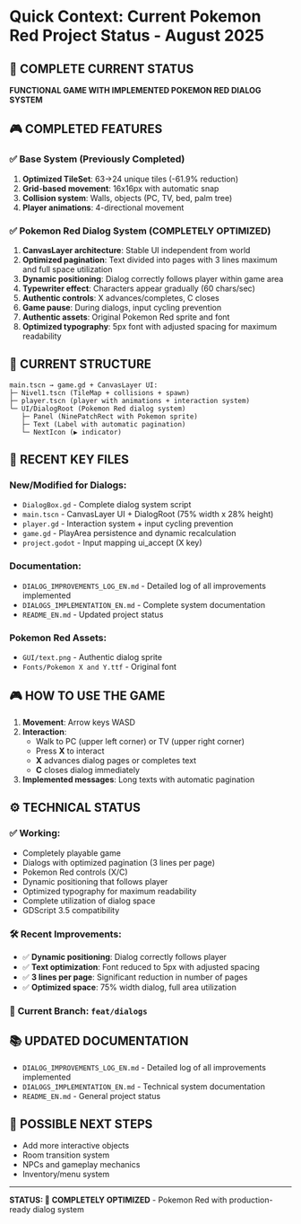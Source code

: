 # Quick Context: Current Pokemon Red Project Status - August 2025

## 🎯 COMPLETE CURRENT STATUS

**FUNCTIONAL GAME WITH IMPLEMENTED POKEMON RED DIALOG SYSTEM**

## 🎮 COMPLETED FEATURES

### ✅ **Base System (Previously Completed)**
1. **Optimized TileSet**: 63→24 unique tiles (-61.9% reduction)
2. **Grid-based movement**: 16x16px with automatic snap
3. **Collision system**: Walls, objects (PC, TV, bed, palm tree)
4. **Player animations**: 4-directional movement

### ✅ **Pokemon Red Dialog System (COMPLETELY OPTIMIZED)**
1. **CanvasLayer architecture**: Stable UI independent from world
2. **Optimized pagination**: Text divided into pages with 3 lines maximum and full space utilization
3. **Dynamic positioning**: Dialog correctly follows player within game area
4. **Typewriter effect**: Characters appear gradually (60 chars/sec)
5. **Authentic controls**: X advances/completes, C closes
6. **Game pause**: During dialogs, input cycling prevention
7. **Authentic assets**: Original Pokemon Red sprite and font
8. **Optimized typography**: 5px font with adjusted spacing for maximum readability

## 📁 CURRENT STRUCTURE

```
main.tscn → game.gd + CanvasLayer UI:
├─ Nivel1.tscn (TileMap + collisions + spawn)  
├─ player.tscn (player with animations + interaction system)
└─ UI/DialogRoot (Pokemon Red dialog system)
   ├─ Panel (NinePatchRect with Pokemon sprite)
   ├─ Text (Label with automatic pagination)
   └─ NextIcon (▶ indicator)
```

## 🔧 RECENT KEY FILES

### **New/Modified for Dialogs:**
- `DialogBox.gd` - Complete dialog system script
- `main.tscn` - CanvasLayer UI + DialogRoot (75% width x 28% height)
- `player.gd` - Interaction system + input cycling prevention
- `game.gd` - PlayArea persistence and dynamic recalculation
- `project.godot` - Input mapping ui_accept (X key)

### **Documentation:**
- `DIALOG_IMPROVEMENTS_LOG_EN.md` - Detailed log of all improvements implemented
- `DIALOGS_IMPLEMENTATION_EN.md` - Complete system documentation
- `README_EN.md` - Updated project status

### **Pokemon Red Assets:**
- `GUI/text.png` - Authentic dialog sprite
- `Fonts/Pokemon X and Y.ttf` - Original font

## 🎮 HOW TO USE THE GAME

1. **Movement**: Arrow keys WASD
2. **Interaction**: 
   - Walk to PC (upper left corner) or TV (upper right corner)
   - Press **X** to interact
   - **X** advances dialog pages or completes text
   - **C** closes dialog immediately
3. **Implemented messages**: Long texts with automatic pagination

## ⚙️ TECHNICAL STATUS

### ✅ **Working:**
- Completely playable game
- Dialogs with optimized pagination (3 lines per page)
- Pokemon Red controls (X/C)
- Dynamic positioning that follows player
- Optimized typography for maximum readability
- Complete utilization of dialog space
- GDScript 3.5 compatibility

### 🛠️ **Recent Improvements:**
- ✅ **Dynamic positioning**: Dialog correctly follows player
- ✅ **Text optimization**: Font reduced to 5px with adjusted spacing
- ✅ **3 lines per page**: Significant reduction in number of pages
- ✅ **Optimized space**: 75% width dialog, full area utilization

### 📍 **Current Branch:** `feat/dialogs`

## 📚 **UPDATED DOCUMENTATION**

- `DIALOG_IMPROVEMENTS_LOG_EN.md` - Detailed log of all improvements implemented
- `DIALOGS_IMPLEMENTATION_EN.md` - Technical system documentation
- `README_EN.md` - General project status

## 🚀 POSSIBLE NEXT STEPS

- Add more interactive objects
- Room transition system  
- NPCs and gameplay mechanics
- Inventory/menu system

---

**STATUS: 🎉 COMPLETELY OPTIMIZED** - Pokemon Red with production-ready dialog system